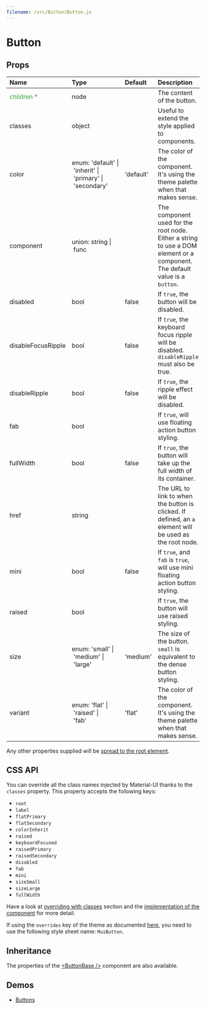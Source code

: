 ```yaml
---
filename: /src/Button/Button.js
---
```


<!--- This documentation is automatically generated, do not try to edit it. -->

# Button



## Props

| Name | Type | Default | Description |
|:-----|:-----|:--------|:------------|
| <span style="color: #31a148">children *</span> | node |  | The content of the button. |
| classes | object |  | Useful to extend the style applied to components. |
| color | enum:&nbsp;'default'&nbsp;&#124;<br>&nbsp;'inherit'&nbsp;&#124;<br>&nbsp;'primary'&nbsp;&#124;<br>&nbsp;'secondary'<br> | 'default' | The color of the component. It's using the theme palette when that makes sense. |
| component | union:&nbsp;string&nbsp;&#124;<br>&nbsp;func<br> |  | The component used for the root node. Either a string to use a DOM element or a component. The default value is a `button`. |
| disabled | bool | false | If `true`, the button will be disabled. |
| disableFocusRipple | bool | false | If `true`, the  keyboard focus ripple will be disabled. `disableRipple` must also be true. |
| disableRipple | bool | false | If `true`, the ripple effect will be disabled. |
| fab | bool |  | If `true`, will use floating action button styling. |
| fullWidth | bool | false | If `true`, the button will take up the full width of its container. |
| href | string |  | The URL to link to when the button is clicked. If defined, an `a` element will be used as the root node. |
| mini | bool | false | If `true`, and `fab` is `true`, will use mini floating action button styling. |
| raised | bool |  | If `true`, the button will use raised styling. |
| size | enum:&nbsp;'small'&nbsp;&#124;<br>&nbsp;'medium'&nbsp;&#124;<br>&nbsp;'large'<br> | 'medium' | The size of the button. `small` is equivalent to the dense button styling. |
| variant | enum:&nbsp;'flat'&nbsp;&#124;<br>&nbsp;'raised'&nbsp;&#124;<br>&nbsp;'fab'<br> | 'flat' | The color of the component. It's using the theme palette when that makes sense. |

Any other properties supplied will be [spread to the root element](/guides/api#spread).

## CSS API

You can override all the class names injected by Material-UI thanks to the `classes` property.
This property accepts the following keys:
- `root`
- `label`
- `flatPrimary`
- `flatSecondary`
- `colorInherit`
- `raised`
- `keyboardFocused`
- `raisedPrimary`
- `raisedSecondary`
- `disabled`
- `fab`
- `mini`
- `sizeSmall`
- `sizeLarge`
- `fullWidth`

Have a look at [overriding with classes](/customization/overrides#overriding-with-classes) section
and the [implementation of the component](https://github.com/mui-org/material-ui/tree/v1-beta/src/Button/Button.js)
for more detail.

If using the `overrides` key of the theme as documented
[here](/customization/themes#customizing-all-instances-of-a-component-type),
you need to use the following style sheet name: `MuiButton`.

## Inheritance

The properties of the [&lt;ButtonBase /&gt;](/api/button-base) component are also available.

## Demos

- [Buttons](/demos/buttons)

